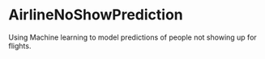 # AirlineNoShowPrediction
Using Machine learning to model predictions of people not showing up for flights.
